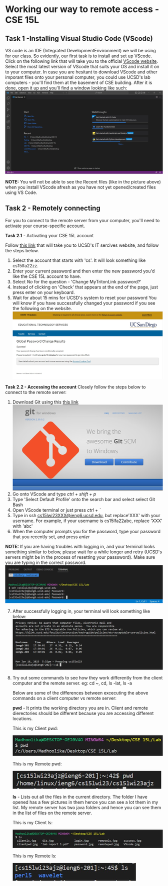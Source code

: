 # **Working our way to remote access - CSE 15L**
## **Task 1 -Installing Visual Studio Code (VScode)**
VS code is an IDE (Integrated DevelopmentEnvironment) we will be using for our class. So evidently, our first task is to install and set up VScode.
Click on the following link that will take you to the official [VScode website](https://code.visualstudio.com/). Select the most latest version of VScode that suits your OS and install it on to your computer. 
In case you are hesitant to download VScode and other imporant files onto your personal computer, you could use UCSD's lab computers - you'll find them at the basement of CSE building.
After it is done, open it up and you'll find a window looking like such: ![VScode window](VScode.jpg)

**NOTE:** You will not be able to see the Recent files (like in the picture above) when you install VScode afresh as you have not yet opened/created files using VS Code.

## **Task 2 - Remotely connecting**

For you to connect to the remote server from your computer, you'll need to activate your course-specific account.

**Task 2.1** - Activating your CSE 15L account

Follow [this link](https://sdacs.ucsd.edu/~icc/index.php) that will take you to UCSD's IT sercives website, and follow the steps below.
  1. Select the account that starts with 'cs'. It will look something like cs15lfa22zz.
  2. Enter your current password and then enter the new password you'd like the CSE 15L account to have.
  3. Select *No* for the question - 'Change MyTritonLink password?'
  4. Instead of clicking on 'Check' that appears at the end of the page, just press enter on your keyboard.
  5. Wait for about 15 mins for UCSD's system to reset your password
  You will know if you have successfully changed your password if you see the following on the website.
  ![After password change window](password.jpg)
  
**Task 2.2 - Accessing the account**
Closely follow the steps below to connect to the remote server:

1. Download Git using this [this link](https://gitforwindows.org/) ![Git download](Git.jpg)
2. Go onto VScode and type *ctrl + shift + p*
3. Type 'Select Default Profile' onto the search bar and select select Git Bash
4. Open VScode terminal or just press *ctrl + `*
5. Type in ssh cs15lwi23XXX@ieng6.ucsd.edu, but replace'XXX' with your username. 
   For example, if your username is cs15lfa22abc, replace 'XXX' with 'abc'
6. When the computer prompts you for the password, type your password that you recently set, and press *enter*

**NOTE:** If you are having troubles with logging in, and your terminal looks something similar to below, please wait for a while longer and retry
          (UCSD's servers might be in the process of resetting your passsword). Make sure you are typing in the correct password.
          ![Login issue](login.jpg)

7. After successfully logging in, your terminal will look something like below:
![After successful login](success.jpg)
8. Try out some commands to see how they work differently from the client computer and the remote server.
   eg: cd ~, cd, ls -lat, ls -a
   
   Below are some of the differences between excecuting the above commands on a client computer vs remote server:
   
   **pwd** - It prints the working directory you are in. Client and remote dierectories should be different because you are accessing different locations.
   
   This is my Client pwd:
   
   
   ![Client pwd](clientpwd.jpg) 
   
   This is my Remote pwd:
   
   
   ![Remote pwd](remotepwd.jpg)
   
   **ls** - Lists out all the files in the current directory. The folder I have opened has a few pictures in them hence you can see a lot them in my list.
   My remote server has two java folders and hence you can see them in the list of files on the remote server.
   
   This is my Client ls:
   
   
   ![Client ls](https://github.com/madhoolikacvss/cse15l-lab-reports/blob/main/clientls.jpg) 
   
   This is my Remote ls:
   
   
   ![Remote ls](remotels.jpg)
   
   
   
   


